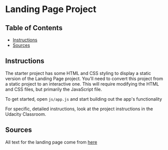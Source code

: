 # Landing Page Project

## Table of Contents

* [Instructions](#instructions)
* [Sources](#sources)

## Instructions

The starter project has some HTML and CSS styling to display a static version of the Landing Page project. You'll need to convert this project from a static project to an interactive one. This will require modifying the HTML and CSS files, but primarily the JavaScript file.

To get started, open `js/app.js` and start building out the app's functionality

For specific, detailed instructions, look at the project instructions in the Udacity Classroom.

## Sources

All text for the landing page come from [here](https://roll20.net/compendium/dnd5e/Rogue#content.)
